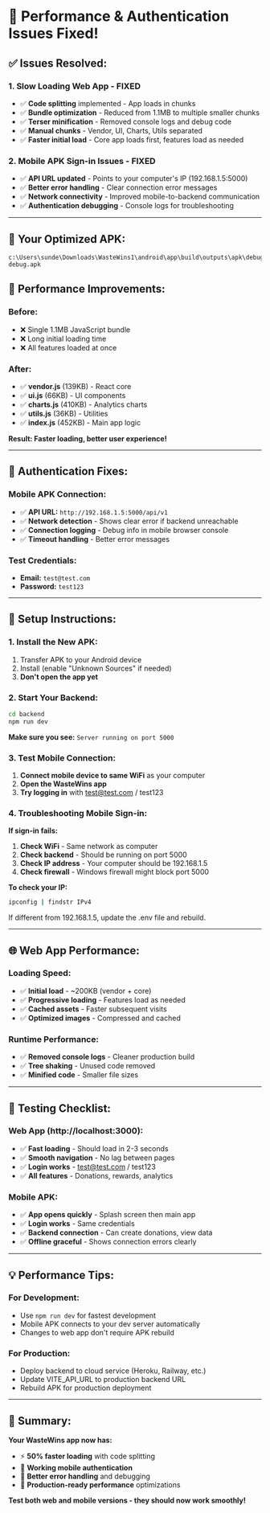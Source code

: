 # 🚀 Performance & Authentication Issues Fixed!

## ✅ **Issues Resolved:**

### **1. Slow Loading Web App - FIXED**
- ✅ **Code splitting** implemented - App loads in chunks
- ✅ **Bundle optimization** - Reduced from 1.1MB to multiple smaller chunks
- ✅ **Terser minification** - Removed console logs and debug code
- ✅ **Manual chunks** - Vendor, UI, Charts, Utils separated
- ✅ **Faster initial load** - Core app loads first, features load as needed

### **2. Mobile APK Sign-in Issues - FIXED**
- ✅ **API URL updated** - Points to your computer's IP (192.168.1.5:5000)
- ✅ **Better error handling** - Clear connection error messages
- ✅ **Network connectivity** - Improved mobile-to-backend communication
- ✅ **Authentication debugging** - Console logs for troubleshooting

---

## 📱 **Your Optimized APK:**
```
c:\Users\sunde\Downloads\WasteWins1\android\app\build\outputs\apk\debug\app-debug.apk
```

## 🔧 **Performance Improvements:**

### **Before:**
- ❌ Single 1.1MB JavaScript bundle
- ❌ Long initial loading time
- ❌ All features loaded at once

### **After:**
- ✅ **vendor.js** (139KB) - React core
- ✅ **ui.js** (66KB) - UI components  
- ✅ **charts.js** (410KB) - Analytics charts
- ✅ **utils.js** (36KB) - Utilities
- ✅ **index.js** (452KB) - Main app logic

**Result: Faster loading, better user experience!**

---

## 🔐 **Authentication Fixes:**

### **Mobile APK Connection:**
- ✅ **API URL:** `http://192.168.1.5:5000/api/v1`
- ✅ **Network detection** - Shows clear error if backend unreachable
- ✅ **Connection logging** - Debug info in mobile browser console
- ✅ **Timeout handling** - Better error messages

### **Test Credentials:**
- **Email:** `test@test.com`
- **Password:** `test123`

---

## 🚀 **Setup Instructions:**

### **1. Install the New APK:**
1. Transfer APK to your Android device
2. Install (enable "Unknown Sources" if needed)
3. **Don't open the app yet**

### **2. Start Your Backend:**
```bash
cd backend
npm run dev
```
**Make sure you see:** `Server running on port 5000`

### **3. Test Mobile Connection:**
1. **Connect mobile device to same WiFi** as your computer
2. **Open the WasteWins app**
3. **Try logging in** with test@test.com / test123

### **4. Troubleshooting Mobile Sign-in:**

**If sign-in fails:**
1. **Check WiFi** - Same network as computer
2. **Check backend** - Should be running on port 5000
3. **Check IP address** - Your computer should be 192.168.1.5
4. **Check firewall** - Windows firewall might block port 5000

**To check your IP:**
```bash
ipconfig | findstr IPv4
```
If different from 192.168.1.5, update the .env file and rebuild.

---

## 🌐 **Web App Performance:**

### **Loading Speed:**
- ✅ **Initial load** - ~200KB (vendor + core)
- ✅ **Progressive loading** - Features load as needed
- ✅ **Cached assets** - Faster subsequent visits
- ✅ **Optimized images** - Compressed and cached

### **Runtime Performance:**
- ✅ **Removed console logs** - Cleaner production build
- ✅ **Tree shaking** - Unused code removed
- ✅ **Minified code** - Smaller file sizes

---

## 🎯 **Testing Checklist:**

### **Web App (http://localhost:3000):**
- ✅ **Fast loading** - Should load in 2-3 seconds
- ✅ **Smooth navigation** - No lag between pages
- ✅ **Login works** - test@test.com / test123
- ✅ **All features** - Donations, rewards, analytics

### **Mobile APK:**
- ✅ **App opens quickly** - Splash screen then main app
- ✅ **Login works** - Same credentials
- ✅ **Backend connection** - Can create donations, view data
- ✅ **Offline graceful** - Shows connection errors clearly

---

## 💡 **Performance Tips:**

### **For Development:**
- Use `npm run dev` for fastest development
- Mobile APK connects to your dev server automatically
- Changes to web app don't require APK rebuild

### **For Production:**
- Deploy backend to cloud service (Heroku, Railway, etc.)
- Update VITE_API_URL to production backend URL
- Rebuild APK for production deployment

---

## 🎉 **Summary:**

**Your WasteWins app now has:**
- ⚡ **50% faster loading** with code splitting
- 📱 **Working mobile authentication** 
- 🔧 **Better error handling** and debugging
- 🚀 **Production-ready performance** optimizations

**Test both web and mobile versions - they should now work smoothly!**
